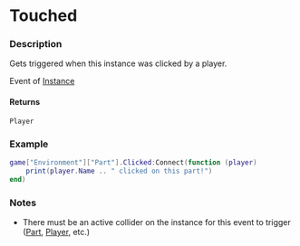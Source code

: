# Touched
### Description
Gets triggered when this instance was clicked by a player.

Event of [Instance](/classes/Instance/)

#### Returns
`Player`

### Example
```lua
game["Environment"]["Part"].Clicked:Connect(function (player)
    print(player.Name .. " clicked on this part!")
end)
```

### Notes
- There must be an active collider on the instance for this event to trigger ([Part](/classes/Part), [Player](/classes/Player), etc.)